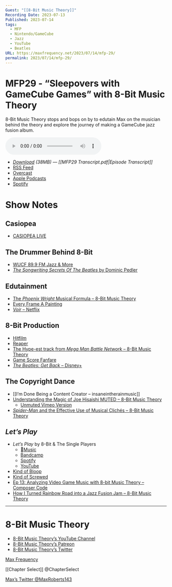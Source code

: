 ```yaml
---
Guest: "[[8-Bit Music Theory]]"
Recording Date: 2023-07-13
Published: 2023-07-14
tags:
  - MFP
  - Nintendo/GameCube
  - Jazz
  - YouTube
  - Beatles
URL: https://maxfrequency.net/2023/07/14/mfp-29/
permalink: 2023/07/14/mfp-29/
---
```

# MFP29 - “Sleepovers with GameCube Games” with 8-Bit Music Theory

8-Bit Music Theory stops and bops on by to edutain Max on the musician behind the theory and explore the journey of making a GameCube jazz fusion album.

<audio controls>
  <source src="https://traffic.libsyn.com/maxfrequency/MFP29_Final.mp3">
</audio>

- *[Download](https://traffic.libsyn.com/maxfrequency/MFP29_Final.mp3) (38MB)  — [[MFP29 Transcript.pdf|Episode Transcript]]*
- [RSS Feed](https://maxfrequency.libsyn.com/rss)
- [Overcast](https://overcast.fm/itunes1557043396)
- [Apple Podcasts](https://podcasts.apple.com/us/podcast/the-max-frequency-podcast/id1557043396)
- [Spotify](https://open.spotify.com/show/3W1LwBNmhZ6s5QmQViWXKn)

# Show Notes
## Casiopea

- [CASIOPEA LIVE](https://music.apple.com/us/album/casiopea-live/1535035229)
## The Drummer Behind 8-Bit

- [WUCF 89.9 FM Jazz & More](https://www.wucf.org/listen/)
- [*The Songwriting Secrets Of The Beatles* by Dominic Pedler](https://www.amazon.com/Songwriting-Secrets-Beatles-Dominic-Pedler-ebook/dp/B003NX6KSM/)
## Edutainment

- [The *Phoenix Wright* Musical Formula – 8-Bit Music Theory](https://youtu.be/ZKPXV4sg1uc)
- [Every Frame A Painting](https://www.youtube.com/@everyframeapainting)
- [*Voir* – Netflix](https://www.netflix.com/title/80990130)
## 8-Bit Production

- [Hitfilm](https://fxhome.com/product/hitfilm)
- [Reaper](https://www.reaper.fm/)
- [The Hype-est track from *Mega Man Battle Network* – 8-Bit Music Theory](https://youtu.be/H_a-78XJGl4)
- [Game Score Fanfare](https://www.youtube.com/@GameScoreFanfare)
- [*The Beatles: Get Back* – Disney+](https://www.disneyplus.com/series/the-beatles-get-back/7DcWEeWVqrkE)
## The Copyright Dance

- [[I’m Done Being a Content Creator – insaneintherainmusic]]
- [Understanding the Magic of Joe Hisaishi MUTED – 8-Bit Music Theory](https://youtu.be/ovhS3HB80UA)
	- [Unmuted Vimeo Version](https://vimeo.com/841096031)
- [*Spider-Man* and the Effective Use of Musical Clichés – 8-Bit Music Theory](https://youtu.be/ibmGg-5xDDg)
## *Let’s Play*

- *Let’s Play* by 8-Bit & The Single Players
	- [Music](https://music.apple.com/us/album/lets-play/1622346166)
	- [Bandcamp](https://8bitmt.bandcamp.com/album/lets-play)
	- [Spotify](https://open.spotify.com/album/0SoQt2Gjy6pUG47duACVua)
	- [YouTube](https://youtube.com/playlist?list=PL-ZQIvQFPv4LU8jcoLiR2531AIu7mUWJx)
- [Kind of Bloop](https://kindofbloop.com/)
- [Kind of Screwed](https://waxy.org/2011/06/kind_of_screwed/)
- [Ep 13: Analyzing Video Game Music with 8-bit Music Theory – Composer Code](https://composercode.com/ep-13/)
- [How I Turned Rainbow Road into a Jazz Fusion Jam – 8-Bit Music Theory](https://youtu.be/5P_2aOzei_g)

---
# 8-Bit Music Theory

- [8-Bit Music Theory’s YouTube Channel](https://www.youtube.com/8bitmusictheory)
- [8-Bit Music Theory’s Patreon](https://www.patreon.com/8bitmusictheory)
- [8-Bit Music Theory’s Twitter](https://twitter.com/8bitMusicTheory)

[Max Frequency](https://www.maxfrequency.net/)

[[Chapter Select]] @ChapterSelect

[Max’s Twitter @MaxRoberts143](https://www.twitter.com/MaxRoberts143)